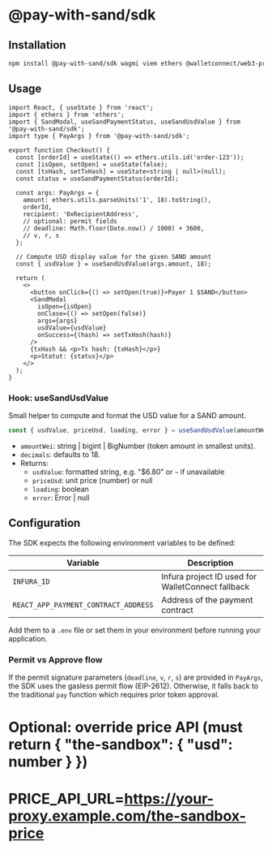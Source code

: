# @pay-with-sand/sdk

## Installation

```bash
npm install @pay-with-sand/sdk wagmi viem ethers @walletconnect/web3-provider @metamask/providers
```

## Usage

```tsx
import React, { useState } from 'react';
import { ethers } from 'ethers';
import { SandModal, useSandPaymentStatus, useSandUsdValue } from '@pay-with-sand/sdk';
import type { PayArgs } from '@pay-with-sand/sdk';

export function Checkout() {
  const [orderId] = useState(() => ethers.utils.id('order-123'));
  const [isOpen, setOpen] = useState(false);
  const [txHash, setTxHash] = useState<string | null>(null);
  const status = useSandPaymentStatus(orderId);

  const args: PayArgs = {
    amount: ethers.utils.parseUnits('1', 18).toString(),
    orderId,
    recipient: '0xRecipientAddress',
    // optional: permit fields
    // deadline: Math.floor(Date.now() / 1000) + 3600,
    // v, r, s
  };

  // Compute USD display value for the given SAND amount
  const { usdValue } = useSandUsdValue(args.amount, 18);

  return (
    <>
      <button onClick={() => setOpen(true)}>Payer 1 $SAND</button>
      <SandModal
        isOpen={isOpen}
        onClose={() => setOpen(false)}
        args={args}
        usdValue={usdValue}
        onSuccess={(hash) => setTxHash(hash)}
      />
      {txHash && <p>Tx hash: {txHash}</p>}
      <p>Statut: {status}</p>
    </>
  );
}
```

### Hook: useSandUsdValue

Small helper to compute and format the USD value for a SAND amount.

```ts
const { usdValue, priceUsd, loading, error } = useSandUsdValue(amountWei, 18);
```

- `amountWei`: string | bigint | BigNumber (token amount in smallest units).
- `decimals`: defaults to 18.
- Returns:
  - `usdValue`: formatted string, e.g. "$6.80" or `~` if unavailable
  - `priceUsd`: unit price (number) or null
  - `loading`: boolean
  - `error`: Error | null

## Configuration

The SDK expects the following environment variables to be defined:

| Variable | Description |
|----------|-------------|
| `INFURA_ID` | Infura project ID used for WalletConnect fallback |
| `REACT_APP_PAYMENT_CONTRACT_ADDRESS` | Address of the payment contract |

Add them to a `.env` file or set them in your environment before running your application.

### Permit vs Approve flow

If the permit signature parameters (`deadline`, `v`, `r`, `s`) are provided in `PayArgs`, the SDK uses the gasless permit flow (EIP-2612). Otherwise, it falls back to the traditional `pay` function which requires prior token approval.

# Optional: override price API (must return { "the-sandbox": { "usd": number } })
# PRICE_API_URL=https://your-proxy.example.com/the-sandbox-price
